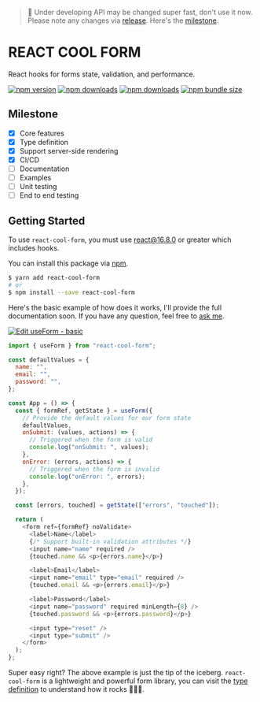 > 🚨 Under developing API may be changed super fast, don't use it now. Please note any changes via [release](https://github.com/wellyshen/react-cool-form/releases). Here's the [milestone](#milestone).

# <b>REACT COOL FORM</b>

React hooks for forms state, validation, and performance.

[![npm version](https://img.shields.io/npm/v/react-cool-form?style=flat-square)](https://www.npmjs.com/package/react-cool-form)
[![npm downloads](https://img.shields.io/npm/dm/react-cool-form?style=flat-square)](https://www.npmtrends.com/react-cool-form)
[![npm downloads](https://img.shields.io/npm/dt/react-cool-form?style=flat-square)](https://www.npmtrends.com/react-cool-form)
[![npm bundle size](https://img.shields.io/bundlephobia/minzip/react-cool-form?style=flat-square)](https://bundlephobia.com/result?p=react-cool-form)

## Milestone

- [x] Core features
- [x] Type definition
- [x] Support server-side rendering
- [x] CI/CD
- [ ] Documentation
- [ ] Examples
- [ ] Unit testing
- [ ] End to end testing

## Getting Started

To use `react-cool-form`, you must use react@16.8.0 or greater which includes hooks.

You can install this package via [npm](https://www.npmjs.com/package/react-cool-form).

```bash
$ yarn add react-cool-form
# or
$ npm install --save react-cool-form
```

Here's the basic example of how does it works, I'll provide the full documentation soon. If you have any question, feel free to [ask me](https://github.com/wellyshen/react-cool-form/issues/new?template=question.md).

[![Edit useForm - basic](https://codesandbox.io/static/img/play-codesandbox.svg)](https://codesandbox.io/s/react-cool-form-basic-gb0dj?fontsize=14&hidenavigation=1&theme=dark)

```javascript
import { useForm } from "react-cool-form";

const defaultValues = {
  name: "",
  email: "",
  password: "",
};

const App = () => {
  const { formRef, getState } = useForm({
    // Provide the default values for our form state
    defaultValues,
    onSubmit: (values, actions) => {
      // Triggered when the form is valid
      console.log("onSubmit: ", values);
    },
    onError: (errors, actions) => {
      // Triggered when the form is invalid
      console.log("onError: ", errors);
    },
  });

  const [errors, touched] = getState(["errors", "touched"]);

  return (
    <form ref={formRef} noValidate>
      <label>Name</label>
      {/* Support built-in validation attributes */}
      <input name="name" required />
      {touched.name && <p>{errors.name}</p>}

      <label>Email</label>
      <input name="email" type="email" required />
      {touched.email && <p>{errors.email}</p>}

      <label>Password</label>
      <input name="password" required minLength={8} />
      {touched.password && <p>{errors.password}</p>}

      <input type="reset" />
      <input type="submit" />
    </form>
  );
};
```

Super easy right? The above example is just the tip of the iceberg. `react-cool-form` is a lightweight and powerful form library, you can visit the [type definition](https://github.com/wellyshen/react-cool-form/blob/master/src/types/react-cool-form.d.ts) to understand how it rocks 🧑🏻‍🎤.
